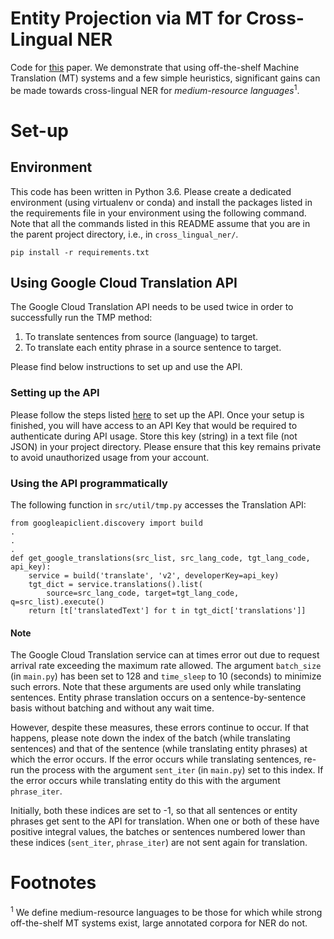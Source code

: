 # Entity Projection via MT for Cross-Lingual NER
Code for [this](https://arxiv.org/pdf/1909.05356.pdf) paper. We demonstrate 
that using off-the-shelf Machine Translation (MT) systems and a few simple 
heuristics, significant gains can be made towards cross-lingual NER for 
<em>medium-resource languages</em><sup>1</sup>.

# Set-up

## Environment
This code has been written in Python 3.6. Please create a dedicated 
environment (using virtualenv or conda) and install the packages listed in 
the requirements file in your environment using the following command. Note 
that all the commands listed in this README assume that you are in the parent
 project directory, i.e., in `cross_lingual_ner/`.

```
pip install -r requirements.txt
```

## Using Google Cloud Translation API
The Google Cloud Translation API needs to be used twice in order to 
successfully run the TMP method:

<ol>
<li>To translate sentences from source (language) to target.</li>
<li>To translate each entity phrase in a source sentence to target.</li>
</ol>

Please find below instructions to set up and use the API.

### Setting up the API
Please follow the steps listed [here](https://cloud.google.com/translate/docs/advanced/setup-advanced)
to set up the API. Once your setup is finished, you will have access to an 
API Key that would be required to authenticate during API usage. Store this 
key (string) in a text file (not JSON) in your project directory. Please ensure 
that this key remains private to avoid unauthorized usage from your account.

### Using the API programmatically
The following function in `src/util/tmp.py` accesses the Translation API:

```
from googleapiclient.discovery import build
.
.
.
def get_google_translations(src_list, src_lang_code, tgt_lang_code, api_key):
    service = build('translate', 'v2', developerKey=api_key)
    tgt_dict = service.translations().list(
        source=src_lang_code, target=tgt_lang_code, q=src_list).execute()
    return [t['translatedText'] for t in tgt_dict['translations']]
```

#### Note
The Google Cloud Translation service can at times error out due to
 request arrival rate exceeding the maximum rate allowed. The argument 
`batch_size` (in `main.py`) has been set to 128 and `time_sleep` to 10 (seconds)
to minimize such errors. Note that these arguments are used only while 
translating sentences. Entity phrase translation occurs on a 
sentence-by-sentence basis without batching and without any wait time.

However, despite these measures, these errors continue to occur. If that 
happens, please note down the index of the batch (while translating sentences) 
and that of the sentence (while translating entity phrases) at which the error 
occurs. If the error occurs while translating sentences, re-run the process 
with the argument `sent_iter` (in `main.py`) set to this index. If the error 
occurs while translating entity do this with the argument `phrase_iter`.

Initially, both these indices are set to -1, so that all sentences or 
entity phrases get sent to the API for translation. When one or both of these 
have positive integral values, the batches or sentences numbered lower than 
these indices (`sent_iter`, `phrase_iter`) are not sent again for translation.

# Footnotes
<sup>1</sup> We define medium-resource languages to be those for which while 
strong off-the-shelf MT systems exist, large annotated corpora for NER do not.